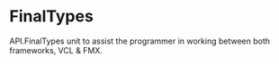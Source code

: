 # FinalTypes
 API.FinalTypes unit to assist the programmer in working between both frameworks, VCL & FMX.
